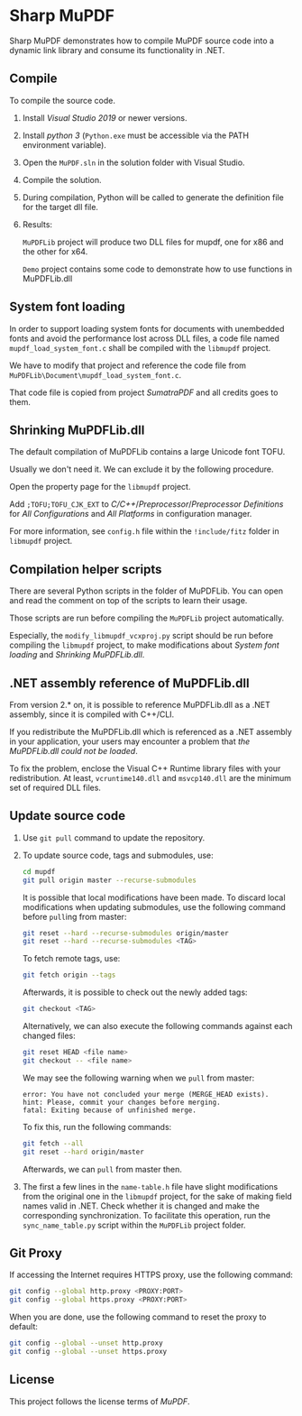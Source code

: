 # Sharp MuPDF

Sharp MuPDF demonstrates how to compile MuPDF source code into a dynamic link library and consume its functionality in .NET.

## Compile

To compile the source code.

1. Install _Visual Studio 2019_ or newer versions.

2. Install _python 3_ (`Python.exe` must be accessible via the PATH environment variable).

3. Open the `MuPDF.sln` in the solution folder with Visual Studio.

4. Compile the solution.

5. During compilation, Python will be called to generate the definition file for the target dll file.

6. Results:

   `MuPDFLib` project will produce two DLL files for mupdf, one for x86 and the other for x64.

   `Demo` project contains some code to demonstrate how to use functions in MuPDFLib.dll

## System font loading

In order to support loading system fonts for documents with unembedded fonts and avoid the performance lost across DLL files, a code file named `mupdf_load_system_font.c` shall be compiled with the `libmupdf` project.

We have to modify that project and reference the code file from `MuPDFLib\Document\mupdf_load_system_font.c`.

That code file is copied from project *SumatraPDF* and all credits goes to them.

## Shrinking MuPDFLib.dll

The default compilation of MuPDFLib contains a large Unicode font TOFU.

Usually we don't need it. We can exclude it by the following procedure.

Open the property page for the `libmupdf` project.

Add `;TOFU;TOFU_CJK_EXT` to _C/C++_/_Preprocessor_/_Preprocessor Definitions_ for _All Configurations_ and _All Platforms_ in configuration manager.

For more information, see `config.h` file within the `!include/fitz` folder in `libmupdf` project.

## Compilation helper scripts

There are several Python scripts in the folder of MuPDFLib. You can open and read the comment on top of the scripts to learn their usage.

Those scripts are run before compiling the `MuPDFLib` project automatically.

Especially, the `modify_libmupdf_vcxproj.py` script should be run before compiling the `libmupdf` project, to make modifications about _System font loading_ and _Shrinking MuPDFLib.dll_.

## .NET assembly reference of MuPDFLib.dll

From version 2.* on, it is possible to reference MuPDFLib.dll as a .NET assembly, since it is compiled with C++/CLI.

If you redistribute the MuPDFLib.dll which is referenced as a .NET assembly in your application, your users may encounter a problem that *the MuPDFLib.dll could not be loaded*.

To fix the problem, enclose the Visual C++ Runtime library files with your redistribution. At least, `vcruntime140.dll` and `msvcp140.dll` are the minimum set of required DLL files.

## Update source code

1. Use `git pull` command to update the repository.

2. To update source code, tags and submodules, use:

   ``` bash
   cd mupdf
   git pull origin master --recurse-submodules
   ```

   It is possible that local modifications have been made. To discard local modifications when updating submodules, use the following command before `pull`ing from master:

   ``` bash
   git reset --hard --recurse-submodules origin/master
   git reset --hard --recurse-submodules <TAG>
   ```

   To fetch remote tags, use:

   ``` bash
   git fetch origin --tags
   ```

   Afterwards, it is possible to check out the newly added tags:
   ``` bash
   git checkout <TAG>
   ```

   Alternatively, we can also execute the following commands against each changed files:

   ``` bash
   git reset HEAD <file name>
   git checkout -- <file name>
   ```

   We may see the following warning when we `pull` from master:

   ```
   error: You have not concluded your merge (MERGE_HEAD exists).
   hint: Please, commit your changes before merging.
   fatal: Exiting because of unfinished merge.
   ```

   To fix this, run the following commands:

   ``` bash
   git fetch --all
   git reset --hard origin/master
   ```

   Afterwards, we can `pull` from master then.

3. The first a few lines in the `name-table.h` file have slight modifications from the original one in the `libmupdf` project, for the sake of making field names valid in .NET. Check whether it is changed and make the corresponding synchronization. To facilitate this operation, run the `sync_name_table.py` script within the `MuPDFLib` project folder.

## Git Proxy
If accessing the Internet requires HTTPS proxy, use the following command:

``` bash
git config --global http.proxy <PROXY:PORT>
git config --global https.proxy <PROXY:PORT>
```

When you are done, use the following command to reset the proxy to default:

``` bash
git config --global --unset http.proxy
git config --global --unset https.proxy
```

## License

This project follows the license terms of *MuPDF*.